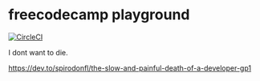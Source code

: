 # freecodecamp playground

[![CircleCI](https://circleci.com/gh/jmsalcido/freecodecamp/tree/master.svg?style=shield)](https://circleci.com/gh/jmsalcido/freecodecamp/tree/master)

I dont want to die.

https://dev.to/spirodonfl/the-slow-and-painful-death-of-a-developer-gp1
